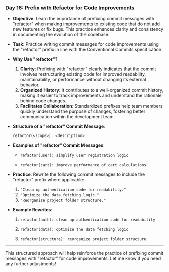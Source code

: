 ### **Day 16: Prefix with Refactor for Code Improvements**

- **Objective**: Learn the importance of prefixing commit messages with "refactor" when making improvements to existing code that do not add new features or fix bugs. This practice enhances clarity and consistency in documenting the evolution of the codebase.

- **Task**: Practice writing commit messages for code improvements using the "refactor" prefix in line with the Conventional Commits specification.

- **Why Use "refactor"?**
  1. **Clarity**: Prefixing with "refactor" clearly indicates that the commit involves restructuring existing code for improved readability, maintainability, or performance without changing its external behavior.
  2. **Organized History**: It contributes to a well-organized commit history, making it easier to track improvements and understand the rationale behind code changes.
  3. **Facilitates Collaboration**: Standardized prefixes help team members quickly understand the purpose of changes, fostering better communication within the development team.

- **Structure of a "refactor" Commit Message**:
  ```
  refactor(<scope>): <description>
  ```

- **Examples of "refactor" Commit Messages**:
  - ```
    refactor(user): simplify user registration logic
    ```
  - ```
    refactor(cart): improve performance of cart calculations
    ```

- **Practice**: Rewrite the following commit messages to include the "refactor" prefix where applicable:
  1. `"Clean up authentication code for readability."`
  2. `"Optimize the data fetching logic."`
  3. `"Reorganize project folder structure."`

- **Example Rewrites**:
  1. ```
     refactor(auth): clean up authentication code for readability
     ```

  2. ```
     refactor(data): optimize the data fetching logic
     ```

  3. ```
     refactor(structure): reorganize project folder structure
     ```

---

This structured approach will help reinforce the practice of prefixing commit messages with "refactor" for code improvements. Let me know if you need any further adjustments!